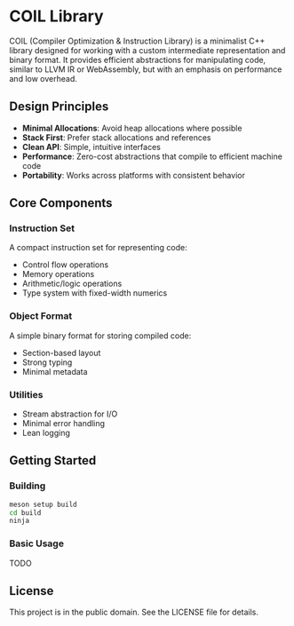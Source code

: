 # COIL Library

COIL (Compiler Optimization & Instruction Library) is a minimalist C++ library designed for working with a custom intermediate representation and binary format. It provides efficient abstractions for manipulating code, similar to LLVM IR or WebAssembly, but with an emphasis on performance and low overhead.

## Design Principles

- **Minimal Allocations**: Avoid heap allocations where possible
- **Stack First**: Prefer stack allocations and references
- **Clean API**: Simple, intuitive interfaces
- **Performance**: Zero-cost abstractions that compile to efficient machine code
- **Portability**: Works across platforms with consistent behavior

## Core Components

### Instruction Set

A compact instruction set for representing code:
- Control flow operations
- Memory operations
- Arithmetic/logic operations
- Type system with fixed-width numerics

### Object Format

A simple binary format for storing compiled code:
- Section-based layout
- Strong typing
- Minimal metadata

### Utilities

- Stream abstraction for I/O
- Minimal error handling
- Lean logging

## Getting Started

### Building

```bash
meson setup build
cd build
ninja
```

### Basic Usage

TODO

## License

This project is in the public domain. See the LICENSE file for details.